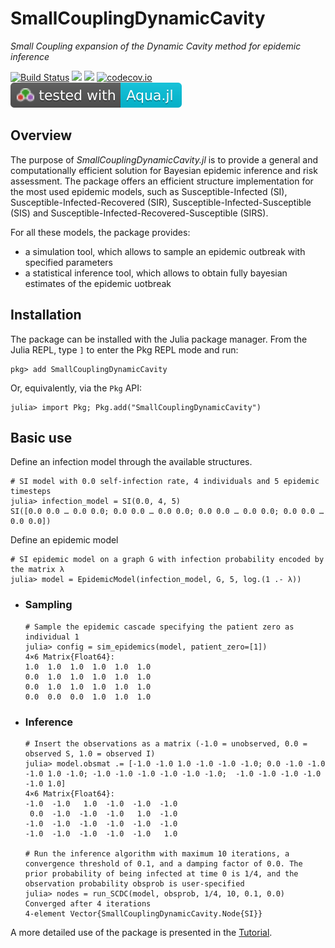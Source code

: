 # SmallCouplingDynamicCavity

*Small Coupling expansion of the Dynamic Cavity method for epidemic inference*

[![Build Status](https://github.com/Mattiatarabolo/SmallCouplingDynamicCavity.jl/actions/workflows/CI.yml/badge.svg?branch=main)](https://github.com/Mattiatarabolo/SmallCouplingDynamicCavity.jl/actions/workflows/CI.yml?query=branch%3Amain)
[![](https://img.shields.io/badge/docs-stable-blue.svg)](https://MattiaTarabolo.github.io/SmallCouplingDynamicCavity.jl/stable)
[![](https://img.shields.io/badge/docs-dev-blue.svg)](https://MattiaTarabolo.github.io/SmallCouplingDynamicCavity.jl/dev)
[![codecov.io](http://codecov.io/github/Mattiatarabolo/SmallCouplingDynamicCavity.jl/coverage.svg?branch=main)](http://codecov.io/github/Mattiatarabolo/SmallCouplingDynamicCavity.jl/coverage.svg?branch=main)
[![Aqua QA](https://raw.githubusercontent.com/JuliaTesting/Aqua.jl/master/badge.svg)](https://github.com/JuliaTesting/Aqua.jl)



## Overview

The purpose of _SmallCouplingDynamicCavity.jl_ is to provide a general and computationally efficient solution for Bayesian epidemic inference and risk assessment. The package offers an efficient structure implementation for the most used epidemic models, such as Susceptible-Infected (SI), Susceptible-Infected-Recovered (SIR), Susceptible-Infected-Susceptible (SIS) and Susceptible-Infected-Recovered-Susceptible (SIRS).

For all these models, the package provides:

- a simulation tool, which allows to sample an epidemic outbreak with specified parameters
- a statistical inference tool, which allows to obtain fully bayesian estimates of the epidemic uotbreak

## Installation

The package can be installed with the Julia package manager.
From the Julia REPL, type `]` to enter the Pkg REPL mode and run:

```julia-repl
pkg> add SmallCouplingDynamicCavity
```

Or, equivalently, via the `Pkg` API:

```julia-repl
julia> import Pkg; Pkg.add("SmallCouplingDynamicCavity")
```

## Basic use

Define an infection model through the available structures.

```julia-repl
# SI model with 0.0 self-infection rate, 4 individuals and 5 epidemic timesteps
julia> infection_model = SI(0.0, 4, 5)
SI([0.0 0.0 … 0.0 0.0; 0.0 0.0 … 0.0 0.0; 0.0 0.0 … 0.0 0.0; 0.0 0.0 … 0.0 0.0])
```

Define an epidemic model
```julia-repl
# SI epidemic model on a graph G with infection probability encoded by the matrix λ 
julia> model = EpidemicModel(infection_model, G, 5, log.(1 .- λ))
```    

- ### Sampling
    ```julia-repl
    # Sample the epidemic cascade specifying the patient zero as individual 1
    julia> config = sim_epidemics(model, patient_zero=[1])
    4×6 Matrix{Float64}:
    1.0  1.0  1.0  1.0  1.0  1.0
    0.0  1.0  1.0  1.0  1.0  1.0
    0.0  1.0  1.0  1.0  1.0  1.0
    0.0  0.0  0.0  1.0  1.0  1.0
    ```
- ### Inference
    ```julia-repl
    # Insert the observations as a matrix (-1.0 = unobserved, 0.0 = observed S, 1.0 = observed I)
    julia> model.obsmat .= [-1.0 -1.0 1.0 -1.0 -1.0 -1.0; 0.0 -1.0 -1.0 -1.0 1.0 -1.0; -1.0 -1.0 -1.0 -1.0 -1.0 -1.0;  -1.0 -1.0 -1.0 -1.0 -1.0 1.0]
    4×6 Matrix{Float64}:
    -1.0  -1.0   1.0  -1.0  -1.0  -1.0
     0.0  -1.0  -1.0  -1.0   1.0  -1.0
    -1.0  -1.0  -1.0  -1.0  -1.0  -1.0
    -1.0  -1.0  -1.0  -1.0  -1.0   1.0

    # Run the inference algorithm with maximum 10 iterations, a convergence threshold of 0.1, and a damping factor of 0.0. The prior probability of being infected at time 0 is 1/4, and the observation probability obsprob is user-specified
    julia> nodes = run_SCDC(model, obsprob, 1/4, 10, 0.1, 0.0)
    Converged after 4 iterations
    4-element Vector{SmallCouplingDynamicCavity.Node{SI}}
    ```

A more detailed use of the package is presented in the [Tutorial](notebook/Tutorial.ipynb).

